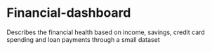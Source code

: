 # Financial-dashboard
Describes the financial health based on income, savings, credit card spending and loan payments through a small dataset

